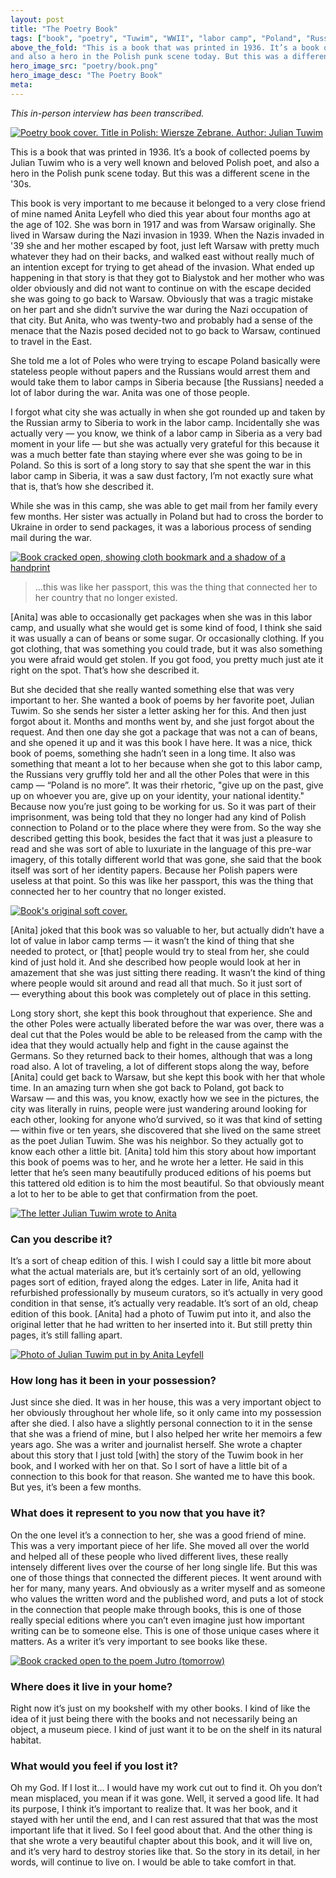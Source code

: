 ```yaml
---
layout: post
title: "The Poetry Book"
tags: ["book", "poetry", "Tuwim", "WWII", "labor camp", "Poland", "Russia"]
above_the_fold: "This is a book that was printed in 1936. It’s a book of collected poems by Julian Tuwim who is a very well known and beloved Polish poet, 
and also a hero in the Polish punk scene today. But this was a different scene in the '30s..."
hero_image_src: "poetry/book.png"
hero_image_desc: "The Poetry Book"
meta: 
---
```

_This in-person interview has been transcribed._

[![Poetry book cover. Title in Polish: Wiersze Zebrane. Author: Julian Tuwim](/assets/img/poetry/book-jacket.png)](/assets/img/poetry/book-jacket.png)


This is a book that was printed in 1936. It’s a book of collected poems by Julian Tuwim who is a very well known and beloved Polish poet, 
and also a hero in the Polish punk scene today. But this was a different scene in the '30s. 

This book is very important to me because it belonged to a very close friend of mine named Anita Leyfell who died 
this year about four months ago at the age of 102. She was born in 1917 and was from Warsaw originally. 
She lived in Warsaw during the Nazi invasion in 1939. When the Nazis invaded in '39 she and her mother escaped by foot, 
just left Warsaw with pretty much whatever they had on their backs, and walked east without really much of an intention except 
for trying to get ahead of the invasion.
What ended up happening in that story is that they got to Bialystok and her mother who was older obviously and did not want to 
continue on with the escape decided she was going to go back to Warsaw. 
Obviously that was a tragic mistake on her part and she didn’t survive the war during the Nazi occupation of that city.
But Anita, who was twenty-two and probably had a sense of the menace that the Nazis posed decided not to go back to Warsaw, 
continued to travel in the East. 

She told me a lot of Poles who were trying to escape Poland basically were stateless 
people without papers and the Russians would arrest them and 
would take them to labor camps in Siberia because [the Russians] needed a lot of labor during the war. Anita was one of those people. 

I forgot what city she was actually in when she got rounded up and taken by the Russian army to Siberia to work in the labor camp. 
Incidentally she was actually very — you know, we think of a labor camp in Siberia as a very bad moment in your life — but she was actually 
very grateful for this because it was a much better fate than staying where ever she was going to be in Poland. So this is sort of a long story to say that 
she spent the war in this labor camp in Siberia, it was a saw dust factory, I’m not exactly sure what that is, that’s how she described it.

While she was in this camp, she was able to get mail from her family every few months. 
Her sister was actually in Poland but had to cross the border to Ukraine in order to send packages, 
it was a laborious process of sending mail during the war.

[![Book cracked open, showing cloth bookmark and a shadow of a handprint](/assets/img/poetry/book.png)](/assets/img/poetry/book.png)

> ...this was like her passport, this was the thing that connected her to her country that no longer existed. 

[Anita] was able to occasionally get packages when she was in this labor camp, 
and usually what she would get is some kind of food, I think she said it was usually a can of beans or some sugar. 
Or occasionally clothing. If you got clothing, that was something you could trade, but it was also something you were afraid would get stolen. 
If you got food, you pretty much just ate it right on the spot. That’s how she described it.

But she decided that she really wanted something else that was very important to her. She wanted a book of poems by her favorite poet, Julian Tuwim. 
So she sends her sister a letter asking her for this. And then just forgot about it. Months and months went by, and she just forgot about the request. 
And then one day she got a package that was not a can of beans, and she opened it up and it was this book I have here. 
It was a nice, thick book of poems, something she hadn’t seen in a long time. 
It also was something that meant a lot to her because when she got to this labor camp, the Russians very gruffly 
told her and all the other Poles that were in this camp — “Poland is no more”. 
It was their rhetoric, "give up on the past, give up on whoever you are, give up on your identity, your national identity." 
Because now you’re just going to be working for us. So it was part of their imprisonment, 
was being told that they no longer had any kind of Polish connection to Poland or to the place where they were from. 
So the way she described getting this book, besides the fact that it was just a pleasure to read and she was sort of 
able to luxuriate in the language of this pre-war imagery, of this totally different world that was gone, 
she said that the book itself was sort of her identity papers. 
Because her Polish papers were useless at that point. So this was like her passport, this was the thing that connected 
her to her country that no longer existed. 

[![Book's original soft cover.](/assets/img/poetry/original-cover.png)](/assets/img/poetry/original-cover.png)

[Anita] joked that this book was so valuable to her, but actually didn’t have a lot of value in labor camp terms — it wasn’t 
the kind of thing that she needed to protect, or [that] people would try to steal from her, she could kind of just hold it. 
And she described how people would look at her in amazement that she was just sitting there reading. It wasn’t the kind of thing 
where people would sit around and read all that much. So it just sort of — everything about this book was completely out of place in this setting. 

Long story short, she kept this book throughout that experience. She and the other Poles were actually liberated before the war was over, 
there was a deal cut that the Poles would be able to be released from the camp with the idea that they would actually help and fight 
in the cause against the Germans. So they returned back to their homes, although that was a long road also. 
A lot of traveling, a lot of different stops along the way, before [Anita] could get back to Warsaw, but she kept this book with her that whole time.
In an amazing turn when she got back to Poland, got back to Warsaw — and this was, you know, exactly how we see in the pictures, 
the city was literally in ruins, people were just wandering around looking for each other, looking for anyone who’d survived, so it was that kind of setting — 
within five or ten years, she discovered that she lived on the same street as the poet Julian Tuwim. She was his neighbor.
So they actually got to know each other a little bit. [Anita] told him this story about how important this book of poems was to her, and he wrote her a letter. 
He said in this letter that he’s seen many beautifully produced editions of his poems but this tattered old edition is to him the most beautiful. 
So that obviously meant a lot to her to be able to get that confirmation from the poet.

[![The letter Julian Tuwim wrote to Anita](/assets/img/poetry/letter.png)](/assets/img/poetry/letter.png)

### Can you describe it? 

It’s a sort of cheap edition of this. I wish I could say a little bit more about what the actual materials are, but it’s certainly sort of an old, 
yellowing pages sort of edition, frayed along the edges.
Later in life, Anita had it refurbished professionally by museum curators, so it’s actually in very good condition in that sense, it’s actually very readable.
It’s sort of an old, cheap edition of this book. [Anita] had a photo of Tuwim put into it, and also the original letter that he had written to her inserted into it.
But still pretty thin pages, it’s still falling apart.

[![Photo of Julian Tuwim put in by Anita Leyfell](/assets/img/poetry/photo.png)](/assets/img/poetry/photo.png)

### How long has it been in your possession?
Just since she died. It was in her house, this was a very important object to her obviously throughout her whole life, 
so it only came into my possession after she died. 
I also have a slightly personal connection to it in the sense that she was a friend of mine, 
but I also helped her write her memoirs a few years ago. She was a writer and journalist herself. 
She wrote a chapter about this story that I just told [with] the story of the Tuwim book in her book, and I worked with her on that. 
So I sort of have a little bit of a connection to this book for that reason. She wanted me to have this book. But yes, it’s been a few months.

### What does it represent to you now that you have it?
On the one level it’s a connection to her, she was a good friend of mine. This was a very important piece of her life. 
She moved all over the world and helped all of these people who lived different lives, these really intensely different lives over the course of her long single life. 
But this was one of those things that connected the different pieces. It went around with her for many, many years. 
And obviously as a writer myself and as someone who values the written word and the published word, and puts a lot of stock in the connection that people make through books, 
this is one of those really special editions where you can’t even imagine just how important writing can be to someone else. 
This is one of those unique cases where it matters. As a writer it’s very important to see books like these. 

[![Book cracked open to the poem Jutro (tomorrow)](/assets/img/poetry/jutro.png)](/assets/img/poetry/jutro.png)

### Where does it live in your home?
Right now it’s just on my bookshelf with my other books. I kind of like the idea of it just being there with the books and not necessarily being an object, a museum piece. 
I kind of just want it to be on the shelf in its natural habitat.

### What would you feel if you lost it?

Oh my God. If I lost it… I would have my work cut out to find it. Oh you don’t mean misplaced, you mean if it was gone.
Well, it served a good life. It had its purpose, I think it’s important to realize that. 
It was her book, and it stayed with her until the end, and I can rest assured that that was the most important life that it lived. 
So I feel good about that. And the other thing is that she wrote a very beautiful chapter about this book, and it will live on, 
and it’s very hard to destroy stories like that. So the story in its detail, in her words, will continue to live on. I would be able to take comfort in that. 


































